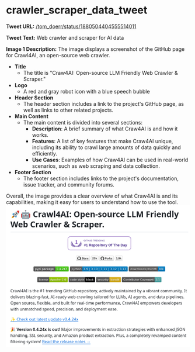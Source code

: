 # crawler_scraper_data_tweet

**Tweet URL:** [/tom_doerr/status/1880504404555514011](/tom_doerr/status/1880504404555514011)

**Tweet Text:** Web crawler and scraper for AI data

**Image 1 Description:** The image displays a screenshot of the GitHub page for Crawl4AI, an open-source web crawler.

* **Title**
	+ The title is "Craw4AI: Open-source LLM Friendly Web Crawler & Scraper."
* **Logo**
	+ A red and gray robot icon with a blue speech bubble
* **Header Section**
	+ The header section includes a link to the project's GitHub page, as well as links to other related projects.
* **Main Content**
	+ The main content is divided into several sections:
		- **Description**: A brief summary of what Craw4AI is and how it works.
		- **Features**: A list of key features that make Craw4AI unique, including its ability to crawl large amounts of data quickly and efficiently.
		- **Use Cases**: Examples of how Craw4AI can be used in real-world scenarios, such as web scraping and data collection.
* **Footer Section**
	+ The footer section includes links to the project's documentation, issue tracker, and community forums.

Overall, the image provides a clear overview of what Craw4AI is and its capabilities, making it easy for users to understand how to use the tool.
![Image 1](./image_1.jpg)
